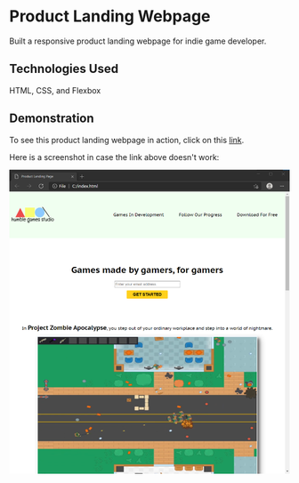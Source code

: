 # Product Landing Webpage

Built a responsive product landing webpage for indie game developer.

## Technologies Used

HTML, CSS, and Flexbox

## Demonstration

To see this product landing webpage in action, click on this [link](https://ma86.github.io/ProductLandingPage/).

Here is a screenshot in case the link above doesn't work:

![Product Landing Page Screenshot](PLP_webpage_screenshot.png)
